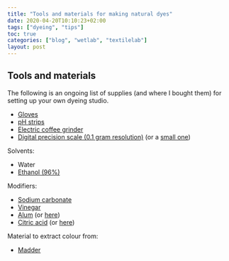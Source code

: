 ```yaml
---
title: "Tools and materials for making natural dyes"
date: 2020-04-20T10:10:23+02:00
tags: ["dyeing", "tips"]
toc: true
categories: ["blog", "wetlab", "textilelab"]
layout: post
---
```



## Tools and materials
The following is an ongoing list of supplies (and where I bought them) for setting up your own dyeing studio. 

- [Gloves](https://www.bol.com/nl/p/handschoenen-wegwerp-wit-gepoederd-natural-latex-large-100-stuks-maat-l/9300000000477129/?bltgh=nuifuY-c2c05-Fu5Ng9LUQ.tTMWDMWag7FSFMEnpSVAAQ_0_10.15.ProductTitle)
- [pH strips](https://www.deonlinedrogist.nl/lucovitaal-zuur-base-ph-strips-p-70741.html)
- [Electric coffee grinder](https://www.bol.com/nl/p/adler-ad443-elektrische-koffiemolen/9200000036409969/?bltgh=sg0v9Btb8OTSxI50i-JOgw.igLBJu2aKYbECLCgQE9BWQ_0_35.36.ProductPage)
- [Digital precision scale (0.1 gram resolution)](https://www.bol.com/nl/p/professionele-digitale-mini-pocket-keuken-precisie-weegschaal-op-batterij-0-1-tot-2-kg-gram-nauwkeurig/9200000089441852/?bltgh=tkgw3o5LSRnnodpgJMtM-g.1_40.54.ProductTitle) (or a [small one](https://www.bol.com/nl/p/mini-precisi-keuken-weegschaal-0-01-tot-200-gram/9200000047194551/?bltgh=tkgw3o5LSRnnodpgJMtM-g.1_40.51.ProductTitle))

Solvents:
- Water
- [Ethanol (96%)](https://www.deonlinedrogist.nl/chempropack-alcohol-ketonatus-96-1000ml-p-62339.html)

Modifiers:
- [Sodium carbonate](https://www.ah.nl/producten/product/wi226741/tricel-zilver-soda?utm_medium=affiliate&utm_source=linkpizza-ph&utm_content=0&utm_campaign=)
- [Vinegar](https://www.ah.nl/producten/product/wi462643/ah-natuurazijn-wit)
- [Alum](https://www.deonlinedrogist.nl/chempropack-aluin-1000gr-p-62657.html) (or [here](https://www.hekserij.nl/shop/educatief/fotografie-en-doka/aluin-kaliumaluminiumsulfaat/))
- [Citric acid](https://www.bol.com/nl/p/citroenzuur-1kg/9200000128164656/?bltgh=lq7Nszxq0RnlXL1BuOJDPg.vvUG5eMBnWBCh-51sJNC-g_0_29.30.ProductTitle) (or [here](https://www.hekserij.nl/shop/cosmetica/cosmetica-poeders/citroenzuur-watervrij/))

Material to extract colour from:
- [Madder](https://www.meervilt.nl/winkel/verven/natuurlijk-verven/meekrap/)
